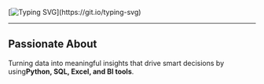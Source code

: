 <!-- Typing Animation -->
[![Typing SVG](https://readme-typing-svg.herokuapp.com?font=Fira+Code&size=25&pause=1000&color=00F79C&width=500&lines=👋+Hi+there%2C+I'm+Giritharan+D;📊+Data+Analyst;)](https://git.io/typing-svg)

---

## Passionate About 

Turning data into meaningful insights that drive smart decisions by using**Python, SQL, Excel, and BI tools**.

